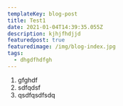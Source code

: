 ```yaml
---
templateKey: blog-post
title: Test1
date: 2021-01-04T14:39:35.055Z
description: kjhjfhdjjd
featuredpost: true
featuredimage: /img/blog-index.jpg
tags:
  - dhgdfhdfgh
---
```

1. gfghdf
2. sdfqdsf
3. qsdfqsdfsdq